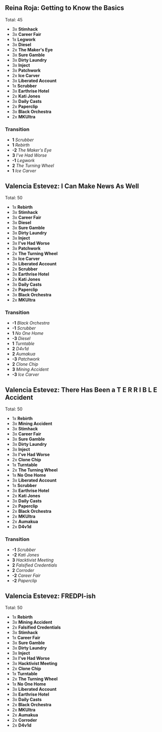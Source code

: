 
## Reina Roja: Getting to Know the Basics

Total: 45

- 3x **Stimhack**
- 3x **Career Fair**
- 1x **Legwork**
- 3x **Diesel**
- 2x **The Maker's Eye**
- 3x **Sure Gamble**
- 3x **Dirty Laundry**
- 3x **Inject**
- 3x **Patchwork**
- 2x **Ice Carver**
- 3x **Liberated Account**
- 1x **Scrubber**
- 3x **Earthrise Hotel**
- 2x **Kati Jones**
- 3x **Daily Casts**
- 2x **Paperclip**
- 3x **Black Orchestra**
- 2x **MKUltra**

### Transition

- **1** _Scrubber_
- **1** _Rebirth_
- **-2** _The Maker's Eye_
- **3** _I've Had Worse_
- **-1** _Legwork_
- **2** _The Turning Wheel_
- **1** _Ice Carver_

## Valencia Estevez: I Can Make News As Well

Total: 50

- 1x **Rebirth**
- 3x **Stimhack**
- 3x **Career Fair**
- 3x **Diesel**
- 3x **Sure Gamble**
- 3x **Dirty Laundry**
- 3x **Inject**
- 3x **I've Had Worse**
- 3x **Patchwork**
- 2x **The Turning Wheel**
- 3x **Ice Carver**
- 3x **Liberated Account**
- 2x **Scrubber**
- 3x **Earthrise Hotel**
- 2x **Kati Jones**
- 3x **Daily Casts**
- 2x **Paperclip**
- 3x **Black Orchestra**
- 2x **MKUltra**

### Transition

- **-1** _Black Orchestra_
- **-1** _Scrubber_
- **1** _No One Home_
- **-3** _Diesel_
- **1** _Turntable_
- **2** _D4v1d_
- **2** _Aumakua_
- **-3** _Patchwork_
- **2** _Clone Chip_
- **3** _Mining Accident_
- **-3** _Ice Carver_

## Valencia Estevez: There Has Been a T E R R I B L E Accident

Total: 50

- 1x **Rebirth**
- 3x **Mining Accident**
- 3x **Stimhack**
- 3x **Career Fair**
- 3x **Sure Gamble**
- 3x **Dirty Laundry**
- 3x **Inject**
- 3x **I've Had Worse**
- 2x **Clone Chip**
- 1x **Turntable**
- 2x **The Turning Wheel**
- 1x **No One Home**
- 3x **Liberated Account**
- 1x **Scrubber**
- 3x **Earthrise Hotel**
- 2x **Kati Jones**
- 3x **Daily Casts**
- 2x **Paperclip**
- 2x **Black Orchestra**
- 2x **MKUltra**
- 2x **Aumakua**
- 2x **D4v1d**

### Transition

- **-1** _Scrubber_
- **-2** _Kati Jones_
- **3** _Hacktivist Meeting_
- **2** _Falsified Credentials_
- **2** _Corroder_
- **-2** _Career Fair_
- **-2** _Paperclip_

## Valencia Estevez: FREDPI-ish

Total: 50

- 1x **Rebirth**
- 3x **Mining Accident**
- 2x **Falsified Credentials**
- 3x **Stimhack**
- 1x **Career Fair**
- 3x **Sure Gamble**
- 3x **Dirty Laundry**
- 3x **Inject**
- 3x **I've Had Worse**
- 3x **Hacktivist Meeting**
- 2x **Clone Chip**
- 1x **Turntable**
- 2x **The Turning Wheel**
- 1x **No One Home**
- 3x **Liberated Account**
- 3x **Earthrise Hotel**
- 3x **Daily Casts**
- 2x **Black Orchestra**
- 2x **MKUltra**
- 2x **Aumakua**
- 2x **Corroder**
- 2x **D4v1d**
